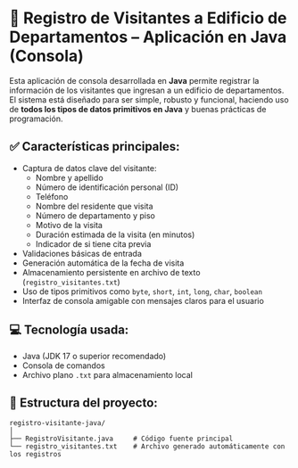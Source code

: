 # 🏢 Registro de Visitantes a Edificio de Departamentos – Aplicación en Java (Consola)

Esta aplicación de consola desarrollada en **Java** permite registrar la información de los visitantes que ingresan a un edificio de departamentos. El sistema está diseñado para ser simple, robusto y funcional, haciendo uso de **todos los tipos de datos primitivos en Java** y buenas prácticas de programación.

## ✅ Características principales:

- Captura de datos clave del visitante:
  - Nombre y apellido
  - Número de identificación personal (ID)
  - Teléfono
  - Nombre del residente que visita
  - Número de departamento y piso
  - Motivo de la visita
  - Duración estimada de la visita (en minutos)
  - Indicador de si tiene cita previa
- Validaciones básicas de entrada
- Generación automática de la fecha de visita
- Almacenamiento persistente en archivo de texto (`registro_visitantes.txt`)
- Uso de tipos primitivos como `byte`, `short`, `int`, `long`, `char`, `boolean`
- Interfaz de consola amigable con mensajes claros para el usuario

## 💻 Tecnología usada:
- Java (JDK 17 o superior recomendado)
- Consola de comandos
- Archivo plano `.txt` para almacenamiento local

## 📁 Estructura del proyecto:
```plaintext
registro-visitante-java/
│
├── RegistroVisitante.java     # Código fuente principal
└── registro_visitantes.txt    # Archivo generado automáticamente con los registros

